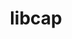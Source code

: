 ---
title: "libcap"
layout: cache
categories: [package, v0.18.0]
meta: {"versions": ["2.64"], "compilers": ["gcc@=7.5.0"], "oss": ["ubuntu18.04"], "platforms": ["linux"], "targets": ["x86_64"], "stacks": ["e4s", "root"], "num_specs": 1, "num_specs_by_stack": {"root": 1, "e4s": 1}}
spec_details: [{"hash": "kj7glfu2evk6uav6foszt7biyb3tn4cp", "compiler": "gcc@=7.5.0", "versions": ["2.64"], "os": "ubuntu18.04", "platform": "linux", "target": "x86_64", "variants": [], "stacks": ["root", "e4s"], "size": "-", "tarball": "https://binaries.spack.io/v0.18.0/build_cache/linux-ubuntu18.04-x86_64/gcc-7.5.0/libcap-2.64/linux-ubuntu18.04-x86_64-gcc-7.5.0-libcap-2.64-kj7glfu2evk6uav6foszt7biyb3tn4cp.spack"}]
---